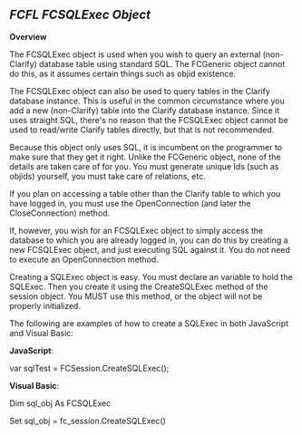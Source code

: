 _FCFL FCSQLExec Object_
-----------------------

**Overview**

The FCSQLExec object is used when you wish to query an external (non-Clarify) database table using standard SQL. The FCGeneric object cannot do this, as it assumes certain things such as objid existence.

The FCSQLExec object can also be used to query tables in the Clarify database instance. This is useful in the common circumstance where you add a new (non-Clarify) table into the Clarify database instance. Since it uses straight SQL, there's no reason that the FCSQLExec object cannot be used to read/write Clarify tables directly, but that is not recommended.

Because this object only uses SQL, it is incumbent on the programmer to make sure that they get it right. Unlike the FCGeneric object, none of the details are taken care of for you. You must generate unique Ids (such as objids) yourself, you must take care of relations, etc.

If you plan on accessing a table other than the Clarify table to which you have logged in, you must use the OpenConnection (and later the CloseConnection) method.

If, however, you wish for an FCSQLExec object to simply access the database to which you are already logged in, you can do this by creating a new FCSQLExec object, and just executing SQL against it. You do not need to execute an OpenConnection method.

Creating a SQLExec object is easy. You must declare an variable to hold the SQLExec. Then you create it using the CreateSQLExec method of the session object. You MUST use this method, or the object will not be properly initialized.

The following are examples of how to create a SQLExec in both JavaScript and Visual Basic:

**JavaScript**:

var sqlTest = FCSession.CreateSQLExec();

**Visual Basic**:

Dim sql_obj As FCSQLExec

Set sql_obj = fc_session.CreateSQLExec()